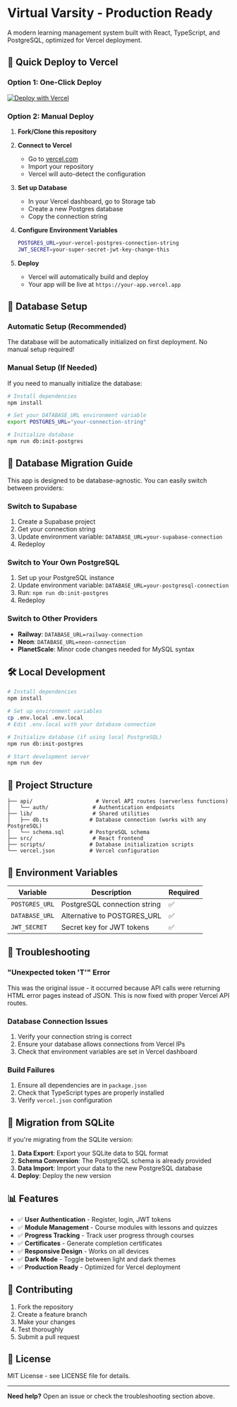 # Virtual Varsity - Production Ready

A modern learning management system built with React, TypeScript, and PostgreSQL, optimized for Vercel deployment.

## 🚀 Quick Deploy to Vercel

### Option 1: One-Click Deploy

[![Deploy with Vercel](https://vercel.com/button)](https://vercel.com/new/clone?repository-url=https://github.com/yourusername/virtual-varsity)

### Option 2: Manual Deploy

1. **Fork/Clone this repository**
2. **Connect to Vercel**

   - Go to [vercel.com](https://vercel.com)
   - Import your repository
   - Vercel will auto-detect the configuration

3. **Set up Database**

   - In your Vercel dashboard, go to Storage tab
   - Create a new Postgres database
   - Copy the connection string

4. **Configure Environment Variables**

   ```bash
   POSTGRES_URL=your-vercel-postgres-connection-string
   JWT_SECRET=your-super-secret-jwt-key-change-this
   ```

5. **Deploy**
   - Vercel will automatically build and deploy
   - Your app will be live at `https://your-app.vercel.app`

## 🔧 Database Setup

### Automatic Setup (Recommended)

The database will be automatically initialized on first deployment. No manual setup required!

### Manual Setup (If Needed)

If you need to manually initialize the database:

```bash
# Install dependencies
npm install

# Set your DATABASE_URL environment variable
export POSTGRES_URL="your-connection-string"

# Initialize database
npm run db:init-postgres
```

## 🔄 Database Migration Guide

This app is designed to be database-agnostic. You can easily switch between providers:

### Switch to Supabase

1. Create a Supabase project
2. Get your connection string
3. Update environment variable: `DATABASE_URL=your-supabase-connection`
4. Redeploy

### Switch to Your Own PostgreSQL

1. Set up your PostgreSQL instance
2. Update environment variable: `DATABASE_URL=your-postgresql-connection`
3. Run: `npm run db:init-postgres`
4. Redeploy

### Switch to Other Providers

- **Railway**: `DATABASE_URL=railway-connection`
- **Neon**: `DATABASE_URL=neon-connection`
- **PlanetScale**: Minor code changes needed for MySQL syntax

## 🛠️ Local Development

```bash
# Install dependencies
npm install

# Set up environment variables
cp .env.local .env.local
# Edit .env.local with your database connection

# Initialize database (if using local PostgreSQL)
npm run db:init-postgres

# Start development server
npm run dev
```

## 📁 Project Structure

```
├── api/                    # Vercel API routes (serverless functions)
│   └── auth/              # Authentication endpoints
├── lib/                   # Shared utilities
│   ├── db.ts             # Database connection (works with any PostgreSQL)
│   └── schema.sql        # PostgreSQL schema
├── src/                   # React frontend
├── scripts/              # Database initialization scripts
└── vercel.json           # Vercel configuration
```

## 🔐 Environment Variables

| Variable       | Description                  | Required |
| -------------- | ---------------------------- | -------- |
| `POSTGRES_URL` | PostgreSQL connection string | ✅       |
| `DATABASE_URL` | Alternative to POSTGRES_URL  | ✅       |
| `JWT_SECRET`   | Secret key for JWT tokens    | ✅       |

## 🚨 Troubleshooting

### "Unexpected token 'T'" Error

This was the original issue - it occurred because API calls were returning HTML error pages instead of JSON. This is now fixed with proper Vercel API routes.

### Database Connection Issues

1. Verify your connection string is correct
2. Ensure your database allows connections from Vercel IPs
3. Check that environment variables are set in Vercel dashboard

### Build Failures

1. Ensure all dependencies are in `package.json`
2. Check that TypeScript types are properly installed
3. Verify `vercel.json` configuration

## 🔄 Migration from SQLite

If you're migrating from the SQLite version:

1. **Data Export**: Export your SQLite data to SQL format
2. **Schema Conversion**: The PostgreSQL schema is already provided
3. **Data Import**: Import your data to the new PostgreSQL database
4. **Deploy**: Deploy the new version

## 📊 Features

- ✅ **User Authentication** - Register, login, JWT tokens
- ✅ **Module Management** - Course modules with lessons and quizzes
- ✅ **Progress Tracking** - Track user progress through courses
- ✅ **Certificates** - Generate completion certificates
- ✅ **Responsive Design** - Works on all devices
- ✅ **Dark Mode** - Toggle between light and dark themes
- ✅ **Production Ready** - Optimized for Vercel deployment

## 🤝 Contributing

1. Fork the repository
2. Create a feature branch
3. Make your changes
4. Test thoroughly
5. Submit a pull request

## 📄 License

MIT License - see LICENSE file for details.

---

**Need help?** Open an issue or check the troubleshooting section above.
